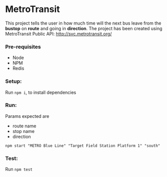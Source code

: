 # MetroTransit
This project tells the user in how much time will the next bus leave from the **bustop** on **route** and going in **direction**.
The project has been created using MetroTransit Public API: http://svc.metrotransit.org/

### Pre-requisites
* Node
* NPM
* Redis

### Setup:
Run `npm i`, to install dependencies

### Run:
Params expected are
- route name
- stop name
- direction

`npm start "METRO Blue Line" "Target Field Station Platform 1" "south"`

### Test:
Run `npm test`
